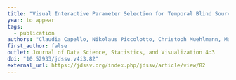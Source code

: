```yaml
---
title: "Visual Interactive Parameter Selection for Temporal Blind Source Separation"
year: to appear
tags:
  - publication
authors: "Claudia Capello, Nikolaus Piccolotto, Christoph Muehlmann, Markus Bögl, Peter Filzmoser, Silvia Miksch, Klaus Nordhausen"
first_author: false
outlet: Journal of Data Science, Statistics, and Visualization 4:3
doi: "10.52933/jdssv.v4i3.82"
external_url: https://jdssv.org/index.php/jdssv/article/view/82
---
```

